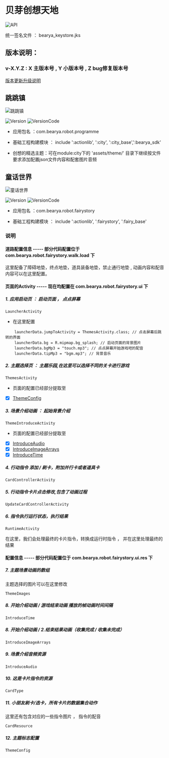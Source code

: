 # 贝芽创想天地

![API](https://img.shields.io/badge/API-25-brightgreen.svg?style=flat)

统一签名文件 ： bearya_keystore.jks

## 版本说明：

###    v-X.Y.Z : X 主版本号 , Y 小版本号 , Z bug修复版本号
[版本更新升级说明](https://dev.git.bearya.com/Game/Programme/src/master/UPDATE.md)

## 跳跳镇

![跳跳镇](https://dev.git.bearya.com/Game/Programme/raw/master/city.png)

![Version](https://img.shields.io/badge/version-4.1.3-brightgreen.svg?style=flat)
![VersionCode](https://img.shields.io/badge/versionCode-40103-brightgreen.svg?style=flat)

- 应用包名 ：com.bearya.robot.programme

- 基础工程构建模块 ： include ':actionlib', ':city', ':city_base',':bearya_sdk'

- 创想的精选主题：可在module:city下的 'assets/theme/' 目录下继续按文件要求添加配置json文件内容和配套图片音频

## 童话世界

![童话世界](https://dev.git.bearya.com/Game/Programme/raw/master/fairy.png)

![Version](https://img.shields.io/badge/version-5.1.0-brightgreen.svg?style=flat)
![VersionCode](https://img.shields.io/badge/versionCode-50100-brightgreen.svg?style=flat)

- 应用包名 ：com.bearya.robot.fairystory

- 基础工程构建模块 ： include ':actionlib', ':fairystory', ':fairy_base'

### 说明

#### 道路配置信息 ----- 部分代码配置位于 com.bearya.robot.fairystory.walk.load 下

这里配备了障碍地垫，终点地垫，道具装备地垫，禁止通行地垫 , 动画内容和配音内容可以在这里配置。

#### 页面的Activity ----- 现在均配置在 com.bearya.robot.fairystory.ui 下

##### 1. 应用启动页 ： 启动页面 ， 点点屏幕
```
LauncherActivity
```

- 在这里配置

```
    launcherData.jumpToActivity = ThemesActivity.class; // 点击屏幕后跳转的界面
    launcherData.bg = R.mipmap.bg_splash; // 启动页面的背景图片
    launcherData.bgMp3 = "touch.mp3"; // 点点屏幕开始游戏吧的配音
    launcherData.tipMp3 = "bgm.mp3"; // 背景音乐
```

##### 2. 主题选择页 ： 主题乐园,在这里可以选择不同的关卡进行游戏
```
ThemesActivity
```

- 页面的配置已经部分提取至
- [x] [ThemeConfig](https://dev.git.bearya.com/Game/Programme/src/master/fairystory/src/main/java/com/bearya/robot/fairystory/ui/res/ThemeConfig.java)

##### 3. 场景介绍动画 ： 起始背景介绍
```
ThemeIntroduceActivity
```

- 页面的配置已经部分提取至 
- [x] [IntroduceAudio](https://dev.git.bearya.com/Game/Programme/src/master/fairystory/src/main/java/com/bearya/robot/fairystory/ui/res/IntroduceAudio.java)
- [x] [IntroduceImageArrays](https://dev.git.bearya.com/Game/Programme/src/master/fairystory/src/main/java/com/bearya/robot/fairystory/ui/res/IntroduceImageArrays.java)
- [x] [IntroduceTime](https://dev.git.bearya.com/Game/Programme/src/master/fairystory/src/main/java/com/bearya/robot/fairystory/ui/res/IntroduceTime.java)

##### 4. 行动指令 添加 / 刷卡，附加并行卡或者道具卡
```
CardControllerActivity
```

##### 5. 行动指令卡片点击修改,包含了动画过程
```
UpdateCardControllerActivity
```

##### 6. 指令执行运行状态，执行结果
```
RuntimeActivity
```

在这里，我们会处理最终的卡片指令，转换成运行时指令 ， 并在这里处理最终的结果

#### 配置信息 ----- 部分代码配置位于 com.bearya.robot.fairystory.ui.res 下

##### 7. 主题场景动画的数组
主题选择的图片可以在这里修改
```
ThemeImages
```

##### 8. 开始介绍动画 / 游戏结束动画 播放的帧动画时间间隔
```
IntroduceTime
```

##### 8. 开始介绍动画 / 2.结束结果动画（收集完成 / 收集未完成）
```
IntroduceImageArrays
```

##### 9. 场景介绍音频资源
```
IntroduceAudio
```

##### 10. 这是卡片指令的资源
```
CardType
```

##### 11. 小朋友刷卡/选卡，所有卡片的数据集合动作

这里还有包含对应的一些指令图片 ， 指令的配音
```
CardResource
```

##### 12. 主题标志配置
```
ThemeConfig
```